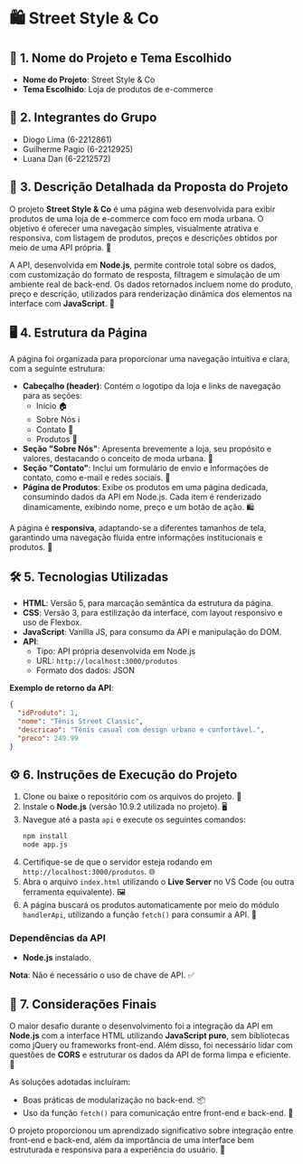 # 🛍️ Street Style & Co

## 🌟 1. Nome do Projeto e Tema Escolhido
- **Nome do Projeto**: Street Style & Co
- **Tema Escolhido**: Loja de produtos de e-commerce

## 👥 2. Integrantes do Grupo
- Diogo Lima (6-2212861)
- Guilherme Pagio (6-2212925)
- Luana Dan (6-2212572)

## 📝 3. Descrição Detalhada da Proposta do Projeto
O projeto **Street Style & Co** é uma página web desenvolvida para exibir produtos de uma loja de e-commerce com foco em moda urbana. O objetivo é oferecer uma navegação simples, visualmente atrativa e responsiva, com listagem de produtos, preços e descrições obtidos por meio de uma API própria. 🎨

A API, desenvolvida em **Node.js**, permite controle total sobre os dados, com customização do formato de resposta, filtragem e simulação de um ambiente real de back-end. Os dados retornados incluem nome do produto, preço e descrição, utilizados para renderização dinâmica dos elementos na interface com **JavaScript**. 🚀

## 🖥️ 4. Estrutura da Página
A página foi organizada para proporcionar uma navegação intuitiva e clara, com a seguinte estrutura:
- **Cabeçalho (header)**: Contém o logotipo da loja e links de navegação para as seções:
  - Início 🏠
  - Sobre Nós ℹ️
  - Contato 📧
  - Produtos 🛒
- **Seção "Sobre Nós"**: Apresenta brevemente a loja, seu propósito e valores, destacando o conceito de moda urbana. 🌆
- **Seção "Contato"**: Inclui um formulário de envio e informações de contato, como e-mail e redes sociais. 📲
- **Página de Produtos**: Exibe os produtos em uma página dedicada, consumindo dados da API em Node.js. Cada item é renderizado dinamicamente, exibindo nome, preço e um botão de ação. 🛍️

A página é **responsiva**, adaptando-se a diferentes tamanhos de tela, garantindo uma navegação fluida entre informações institucionais e produtos. 📱

## 🛠️ 5. Tecnologias Utilizadas
- **HTML**: Versão 5, para marcação semântica da estrutura da página.
- **CSS**: Versão 3, para estilização da interface, com layout responsivo e uso de Flexbox.
- **JavaScript**: Vanilla JS, para consumo da API e manipulação do DOM.
- **API**:
  - Tipo: API própria desenvolvida em Node.js
  - URL: `http://localhost:3000/produtos`
  - Formato dos dados: JSON

**Exemplo de retorno da API**:
```json
{
  "idProduto": 1,
  "nome": "Tênis Street Classic",
  "descricao": "Tênis casual com design urbano e confortável.",
  "preco": 249.99
}
```

## ⚙️ 6. Instruções de Execução do Projeto
1. Clone ou baixe o repositório com os arquivos do projeto. 📂
2. Instale o **Node.js** (versão 10.9.2 utilizada no projeto). 🖥️
3. Navegue até a pasta `api` e execute os seguintes comandos:
   ```bash
   npm install
   node app.js
   ```
4. Certifique-se de que o servidor esteja rodando em `http://localhost:3000/produtos`. 🌐
5. Abra o arquivo `index.html` utilizando o **Live Server** no VS Code (ou outra ferramenta equivalente). 🖼️
6. A página buscará os produtos automaticamente por meio do módulo `handlerApi`, utilizando a função `fetch()` para consumir a API. 🔄

### Dependências da API
- **Node.js** instalado.

**Nota**: Não é necessário o uso de chave de API. ✅

## 🎉 7. Considerações Finais
O maior desafio durante o desenvolvimento foi a integração da API em **Node.js** com a interface HTML utilizando **JavaScript puro**, sem bibliotecas como jQuery ou frameworks front-end. Além disso, foi necessário lidar com questões de **CORS** e estruturar os dados da API de forma limpa e eficiente. 🧩

As soluções adotadas incluíram:
- Boas práticas de modularização no back-end. 📦
- Uso da função `fetch()` para comunicação entre front-end e back-end. 🔗

O projeto proporcionou um aprendizado significativo sobre integração entre front-end e back-end, além da importância de uma interface bem estruturada e responsiva para a experiência do usuário. 🌟
